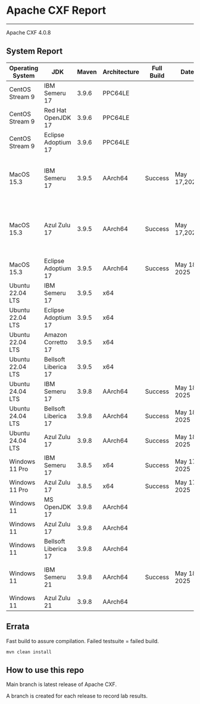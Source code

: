 # Apache CXF Report
--- 

Apache CXF 4.0.8

## System Report

| Operating System    | JDK       | Maven | Architecture | Full Build | Date  | Notes |
|---------------------|-----------|-------|--------------|------------|-------|-------|
| CentOS Stream 9     | IBM Semeru 17  | 3.9.6 | PPC64LE      | | | |
| CentOS Stream 9     | Red Hat OpenJDK 17  | 3.9.6 | PPC64LE       | | | |
| CentOS Stream 9     | Eclipse Adoptium 17  | 3.9.6 | PPC64LE       | | | |
| MacOS 15.3          | IBM Semeru 17  | 3.9.5 | AArch64      | Success| May 17,2025| Apache CXF SSE Integration System Tests for Tomcat|
| MacOS 15.3          | Azul Zulu 17  | 3.9.5 | AArch64       |Success| May 17,2025| Apache CXF SSE Integration System Tests for Tomcat & Undertow|
| MacOS 15.3          | Eclipse Adoptium 17  | 3.9.5 | AArch64      | Success | May 18, 2025| |
| Ubuntu 22.04 LTS    | IBM Semeru 17  | 3.9.5 | x64       || | |
| Ubuntu 22.04 LTS    | Eclipse Adoptium 17  | 3.9.5 | x64      || | |
| Ubuntu 22.04 LTS    | Amazon Corretto 17  | 3.9.5 | x64       || | |
| Ubuntu 22.04 LTS    | Bellsoft Liberica 17  | 3.9.5 | x64      | | | |
| Ubuntu 24.04 LTS    | IBM Semeru 17  | 3.9.8 | AArch64       | Success | May 18, 2025| |
| Ubuntu 24.04 LTS    | Bellsoft Liberica 17 | 3.9.8 | AArch64       |Success | May 18, 2025| |
| Ubuntu 24.04 LTS    | Azul Zulu 17  | 3.9.8 | AArch64       |Success | May 18, 2025| |
| Windows 11 Pro      | IBM Semeru 17  | 3.8.5 | x64       | Success| May 17, 2025| |
| Windows 11 Pro      | Azul Zulu 17  | 3.8.5 | x64       |Success| May 17, 2025| |
| Windows 11       | MS OpenJDK 17  | 3.9.8 | AArch64       | | | |
| Windows 11       | Azul Zulu 17  | 3.9.8 | AArch64       | | | |
| Windows 11       | Bellsoft Liberica 17  | 3.9.8 | AArch64       | | | |
| Windows 11       | IBM Semeru 21  | 3.9.8 | AArch64       | Success| May 18, 2025| Intermitant system test failures|
| Windows 11       | Azul Zulu 21  | 3.9.8 | AArch64       | | | |



## Errata


Fast build to assure compilation. Failed testsuite = failed build.
```
mvn clean install
```

## How to use this repo

Main branch is latest release of Apache CXF.

A branch is created for each release to record lab results.
